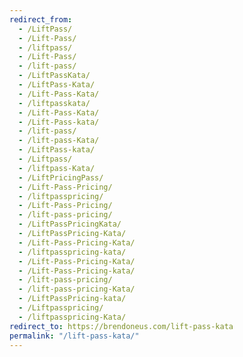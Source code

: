 ```yaml
---
redirect_from:
  - /LiftPass/
  - /Lift-Pass/
  - /liftpass/
  - /Lift-Pass/
  - /lift-pass/
  - /LiftPassKata/
  - /LiftPass-Kata/
  - /Lift-Pass-Kata/
  - /liftpasskata/
  - /Lift-Pass-Kata/
  - /Lift-Pass-kata/
  - /lift-pass/
  - /lift-pass-Kata/
  - /LiftPass-kata/
  - /Liftpass/
  - /liftpass-Kata/
  - /LiftPricingPass/
  - /Lift-Pass-Pricing/
  - /liftpasspricing/
  - /Lift-Pass-Pricing/
  - /lift-pass-pricing/
  - /LiftPassPricingKata/
  - /LiftPassPricing-Kata/
  - /Lift-Pass-Pricing-Kata/
  - /liftpasspricing-kata/
  - /Lift-Pass-Pricing-Kata/
  - /Lift-Pass-Pricing-kata/
  - /lift-pass-pricing/
  - /lift-pass-pricing-Kata/
  - /LiftPassPricing-kata/
  - /Liftpasspricing/
  - /liftpasspricing-Kata/
redirect_to: https://brendoneus.com/lift-pass-kata
permalink: "/lift-pass-kata/"
---
```

